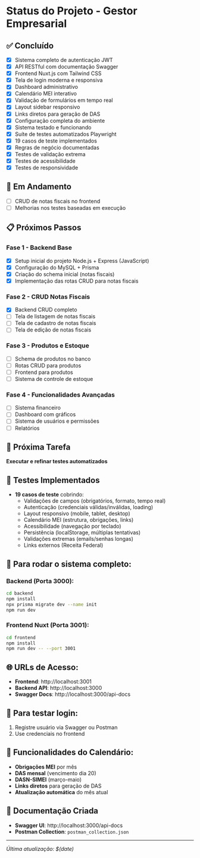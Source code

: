# Status do Projeto - Gestor Empresarial

## ✅ Concluído
- [x] Sistema completo de autenticação JWT
- [x] API RESTful com documentação Swagger
- [x] Frontend Nuxt.js com Tailwind CSS
- [x] Tela de login moderna e responsiva
- [x] Dashboard administrativo
- [x] Calendário MEI interativo
- [x] Validação de formulários em tempo real
- [x] Layout sidebar responsivo
- [x] Links diretos para geração de DAS
- [x] Configuração completa do ambiente
- [x] Sistema testado e funcionando
- [x] Suíte de testes automatizados Playwright
- [x] 19 casos de teste implementados
- [x] Regras de negócio documentadas
- [x] Testes de validação extrema
- [x] Testes de acessibilidade
- [x] Testes de responsividade

## 🔄 Em Andamento
- [ ] CRUD de notas fiscais no frontend
- [ ] Melhorias nos testes baseadas em execução

## 📋 Próximos Passos

### Fase 1 - Backend Base
- [x] Setup inicial do projeto Node.js + Express (JavaScript)
- [x] Configuração do MySQL + Prisma
- [x] Criação do schema inicial (notas fiscais)
- [x] Implementação das rotas CRUD para notas fiscais

### Fase 2 - CRUD Notas Fiscais
- [x] Backend CRUD completo
- [ ] Tela de listagem de notas fiscais
- [ ] Tela de cadastro de notas fiscais
- [ ] Tela de edição de notas fiscais

### Fase 3 - Produtos e Estoque
- [ ] Schema de produtos no banco
- [ ] Rotas CRUD para produtos
- [ ] Frontend para produtos
- [ ] Sistema de controle de estoque

### Fase 4 - Funcionalidades Avançadas
- [ ] Sistema financeiro
- [ ] Dashboard com gráficos
- [ ] Sistema de usuários e permissões
- [ ] Relatórios

## 🎯 Próxima Tarefa
**Executar e refinar testes automatizados**

## 🧪 Testes Implementados
- **19 casos de teste** cobrindo:
  - Validações de campos (obrigatórios, formato, tempo real)
  - Autenticação (credenciais válidas/inválidas, loading)
  - Layout responsivo (mobile, tablet, desktop)
  - Calendário MEI (estrutura, obrigações, links)
  - Acessibilidade (navegação por teclado)
  - Persistência (localStorage, múltiplas tentativas)
  - Validações extremas (emails/senhas longas)
  - Links externos (Receita Federal)

## 🚀 Para rodar o sistema completo:

### Backend (Porta 3000):
```bash
cd backend
npm install
npx prisma migrate dev --name init
npm run dev
```

### Frontend Nuxt (Porta 3001):
```bash
cd frontend
npm install
npm run dev -- --port 3001
```

## 🌐 URLs de Acesso:
- **Frontend**: http://localhost:3001
- **Backend API**: http://localhost:3000
- **Swagger Docs**: http://localhost:3000/api-docs

## 🔐 Para testar login:
1. Registre usuário via Swagger ou Postman
2. Use credenciais no frontend

## 📅 Funcionalidades do Calendário:
- **Obrigações MEI** por mês
- **DAS mensal** (vencimento dia 20)
- **DASN-SIMEI** (março-maio)
- **Links diretos** para geração de DAS
- **Atualização automática** do mês atual

## 📖 Documentação Criada
- **Swagger UI**: http://localhost:3000/api-docs
- **Postman Collection**: `postman_collection.json`

---
*Última atualização: $(date)*